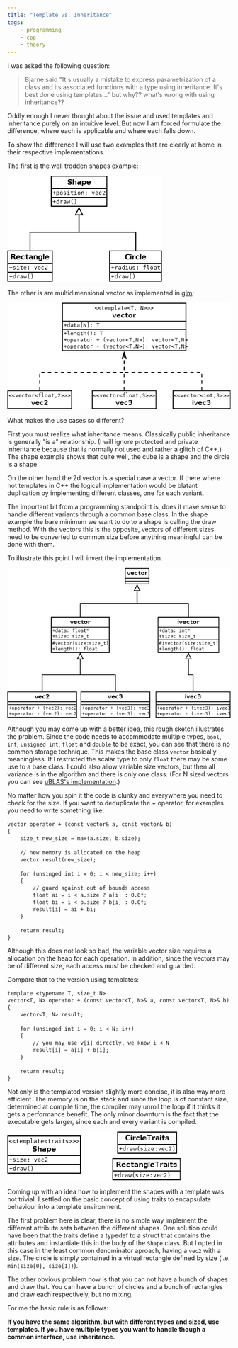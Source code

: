 ```yaml
---
title: "Template vs. Inheritance"
tags:
    - programming
    - cpp
    - theory
---
```


I was asked the following question:

> Bjarne said "It's usually a mistake to express parametrization of a class and 
> its associated functions with a type using inheritance. It's best done using 
> templates..." but why?? what's wrong with using inheritance??

Oddly enough I never thought about the issue and used templates and inheritance 
purely on an intuitive level. But now I am forced formulate the difference, 
where each is applicable and where each falls down.

To show the difference I will use two examples that are clearly at home in their 
respective implementations.

The first is the well trodden shapes example:

<img class="img-responsive" src="/images/2014-07-14-shapes.png" alt="The classical example if inheritance: shapes" />

The other is are multidimensional vector as implemented in [glm]:

<img class="img-responsive" src="/images/2014-07-14-vector.png" alt="The classical example if templates: vectors" />

What makes the use cases so different? 

<!--more-->

First you must realize what inheritance means. Classically public inheritance is 
generally "is a" relationship. (I will ignore protected and private inheritance 
because that is normally not used and rather a glitch of C++.) The shape example 
shows that quite well, the cube is a shape and the circle is a shape. 

On the other hand the 2d vector is a special case a vector. If there where not 
templates in C++ the logical implementation would be blatant duplication by
implementing different classes, one for each variant.

The important bit from a programming standpoint is, does it make sense to handle 
different  variants through a common base class. In the shape example the bare 
minimum we want to do to a shape is calling the draw method. With the vectors 
this is the opposite, vectors of different sizes need to be converted to common 
size before anything meaningful can be done with them.

To illustrate this point I will invert the implementation. 

<img class="img-responsive" src="/images/2014-07-14-vector2.png" alt="Vectors implemented with inheritance." />

Although you may come up with a better idea, this rough sketch illustrates the
problem. Since the code needs to accommodate multiple types, `bool`, `int`,
`unsigned int`, `float` and `double` to be exact, you can see that there is no
common storage technique. This makes the base class `vector` basically 
meaningless. If I restricted the scalar type to only `float` there may be some
use to a base class. I could also allow variable size vectors, but then all 
variance is in the algorithm and there is only one class. (For N sized vectors 
you can see [uBLAS's implementation][1].)

No matter how you spin it the code is clunky and everywhere you need to check 
for the size. If you want to deduplicate the + operator, for examples you need 
to write something like:

    vector operator + (const vector& a, const vector& b)
    {
        size_t new_size = max(a.size, b.size);
        
        // new memory is allocated on the heap
        vector result(new_size); 
        
        for (unsinged int i = 0; i < new_size; i++)
        {
            // guard against out of bounds access
            float ai = i < a.size ? a[i] : 0.0f;
            float bi = i < b.size ? b[i] : 0.0f;
            result[i] = ai + bi;
        }
        
        return result;
    }
    
Although this does not look so bad, the variable vector size requires a allocation
on the heap for each operation. In addition, since the vectors may be of different
size, each access must be checked and guarded. 

Compare that to the version using templates:

    template <typename T, size_t N>
    vector<T, N> operator + (const vector<T, N>& a, const vector<T, N>& b)
    {
        vector<T, N> result;
        
        for (unsinged int i = 0; i < N; i++)
        {
            // you may use v[i] directly, we know i < N
            result[i] = a[i] + b[i];
        }
        
        return result;
    }

Not only is the templated version slightly more concise, it is also way more 
efficient. The memory is on the stack and since the loop is of constant size,
determined at compile time, the compiler may unroll the loop if it thinks it 
gets a performance benefit. The only minor downturn is the fact that the 
executable gets larger, since each and every variant is compiled.

<img class="img-responsive" src="/images/2014-07-14-shapes2.png" alt="Shapes implemented with templates and traits." />

Coming up with an idea how to implement the shapes with a template was not 
trivial. I settled on the basic concept of using traits to encapsulate behaviour
into a template environment. 

The first problem here is clear, there is no simple way implement the different 
attribute sets between the different shapes. One solution could have been that
the traits define a typedef to a struct that contains the attributes and 
instantiate this in the body of the `Shape` class. But I opted in this case in 
the least common denominator aproach, having a `vec2` with a size. The circle 
is simply contained in a virtual rectangle defined by size 
(i.e. `min(size[0], size[1])`).

The other obvious problem now is that you can not have a bunch of shapes and 
draw that. You can have a bunch of circles and a bunch of rectangles and
draw each respectively, but no mixing.

For me the basic rule is as follows:

**If you have the same algorithm, but with different types and sized, use 
templates. If you have multiple types you want to handle though a common 
interface, use inheritance.**    

[glm]: https://github.com/rioki/glm/blob/master/src/vector.h
[1]: http://www.boost.org/doc/libs/1_55_0/libs/numeric/ublas/doc/vector.htm#vector